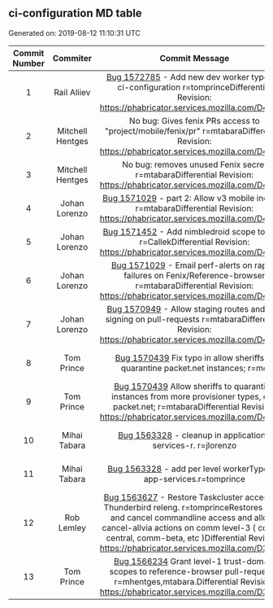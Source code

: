 ## ci-configuration MD table
Generated on: 2019-08-12 11:10:31 UTC

| Commit Number | Commiter | Commit Message | Commit Url | Date | 
|:-----:|:-----:|:----------------------------------:|:------:|:----:| 
|1|Rail Aliiev |[Bug 1572785](https://bugzilla.mozilla.org/show_bug.cgi?id=1572785)  - Add new dev worker types to ci-configuration r=tomprinceDifferential Revision: https://phabricator.services.mozilla.com/D41409|[URL](https://hg.mozilla.org/ci/ci-configuration/pushloghtml?changeset=3726c8f50912)|2019-08-09 20:22:54
|2|Mitchell Hentges |No bug: Gives fenix PRs access to "project/mobile/fenix/pr" r=mtabaraDifferential Revision: https://phabricator.services.mozilla.com/D40893|[URL](https://hg.mozilla.org/ci/ci-configuration/pushloghtml?changeset=91740dfda4f4)|2019-08-07 17:09:06
|3|Mitchell Hentges |No bug: removes unused Fenix secret r=mtabaraDifferential Revision: https://phabricator.services.mozilla.com/D40894|[URL](https://hg.mozilla.org/ci/ci-configuration/pushloghtml?changeset=bfb4eb1624be)|2019-08-07 16:18:48
|4|Johan Lorenzo |[Bug 1571029](https://bugzilla.mozilla.org/show_bug.cgi?id=1571029)  - part 2: Allow v3 mobile indexes r=mtabaraDifferential Revision: https://phabricator.services.mozilla.com/D40809|[URL](https://hg.mozilla.org/ci/ci-configuration/pushloghtml?changeset=76219e37ffcf)|2019-08-06 14:45:35
|5|Johan Lorenzo |[Bug 1571452](https://bugzilla.mozilla.org/show_bug.cgi?id=1571452)  - Add nimbledroid scope to fenix r=CallekDifferential Revision: https://phabricator.services.mozilla.com/D40638|[URL](https://hg.mozilla.org/ci/ci-configuration/pushloghtml?changeset=4bc72094aa4e)|2019-08-05 14:50:28
|6|Johan Lorenzo |[Bug 1571029](https://bugzilla.mozilla.org/show_bug.cgi?id=1571029)  - Email perf-alerts on raptor failures on Fenix/Reference-browser r=mtabaraDifferential Revision: https://phabricator.services.mozilla.com/D40448|[URL](https://hg.mozilla.org/ci/ci-configuration/pushloghtml?changeset=e8759ae170fc)|2019-08-05 14:05:10
|7|Johan Lorenzo |[Bug 1570949](https://bugzilla.mozilla.org/show_bug.cgi?id=1570949)  - Allow staging routes and dep signing on pull-requests r=mtabaraDifferential Revision: https://phabricator.services.mozilla.com/D40412|[URL](https://hg.mozilla.org/ci/ci-configuration/pushloghtml?changeset=c70e205b0749)|2019-08-02 13:48:56
|8|Tom Prince |[Bug 1570439](https://bugzilla.mozilla.org/show_bug.cgi?id=1570439)  Fix typo in allow sheriffs to quarantine packet.net instances; r=me|[URL](https://hg.mozilla.org/ci/ci-configuration/pushloghtml?changeset=ed979dcdfb67)|2019-07-31 21:05:09
|9|Tom Prince |[Bug 1570439](https://bugzilla.mozilla.org/show_bug.cgi?id=1570439)  Allow sheriffs to quarantine instances from more provisioner types, e.g. packet.net; r=mtabaraDifferential Revision: https://phabricator.services.mozilla.com/D40099|[URL](https://hg.mozilla.org/ci/ci-configuration/pushloghtml?changeset=5eb1110f066c)|2019-07-31 20:12:57
|10|Mihai Tabara |[Bug 1563328](https://bugzilla.mozilla.org/show_bug.cgi?id=1563328)  - cleanup in application-services-r. r=jlorenzo|[URL](https://hg.mozilla.org/ci/ci-configuration/pushloghtml?changeset=072979ef59bf)|2019-07-24 10:06:01
|11|Mihai Tabara |[Bug 1563328](https://bugzilla.mozilla.org/show_bug.cgi?id=1563328)  - add per level workerTypes in app-services.r=tomprince|[URL](https://hg.mozilla.org/ci/ci-configuration/pushloghtml?changeset=eb36171e35c6)|2019-07-23 13:35:25
|12|Rob Lemley |[Bug 1563627](https://bugzilla.mozilla.org/show_bug.cgi?id=1563627)  - Restore Taskcluster access for Thunderbird releng. r=tomprinceRestores rerun and cancel commandline access and allows cancel-allvia actions on comm level-3 ( comm-central, comm-beta, etc )Differential Revision: https://phabricator.services.mozilla.com/D38683|[URL](https://hg.mozilla.org/ci/ci-configuration/pushloghtml?changeset=0b4697a948dd)|2019-07-22 16:59:36
|13|Tom Prince |[Bug 1566234](https://bugzilla.mozilla.org/show_bug.cgi?id=1566234)  Grant level-1 trust-domain scopes to reference-browser pull-requests; r=mhentges,mtabara.Differential Revision: https://phabricator.services.mozilla.com/D38131|[URL](https://hg.mozilla.org/ci/ci-configuration/pushloghtml?changeset=a133ce097f7e)|2019-07-16 17:10:56
